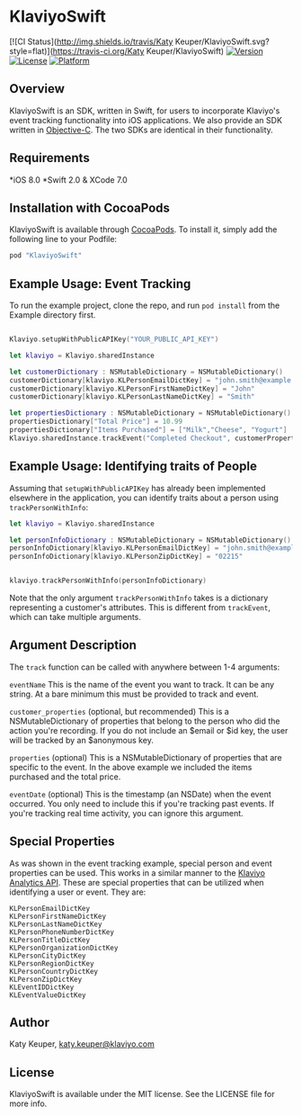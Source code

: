# KlaviyoSwift

[![CI Status](http://img.shields.io/travis/Katy Keuper/KlaviyoSwift.svg?style=flat)](https://travis-ci.org/Katy Keuper/KlaviyoSwift)
[![Version](https://img.shields.io/cocoapods/v/KlaviyoSwift.svg?style=flat)](http://cocoapods.org/pods/KlaviyoSwift)
[![License](https://img.shields.io/cocoapods/l/KlaviyoSwift.svg?style=flat)](http://cocoapods.org/pods/KlaviyoSwift)
[![Platform](https://img.shields.io/cocoapods/p/KlaviyoSwift.svg?style=flat)](http://cocoapods.org/pods/KlaviyoSwift)

## Overview

KlaviyoSwift is an SDK, written in Swift, for users to incorporate Klaviyo's event tracking functionality into iOS applications. We also provide an SDK written in [Objective-C](https://github.com/klaviyo/klaviyo-objc-sdk). The two SDKs are identical in their functionality.

## Requirements
*iOS 8.0
*Swift 2.0 & XCode 7.0

## Installation with CocoaPods

KlaviyoSwift is available through [CocoaPods](http://cocoapods.org). To install
it, simply add the following line to your Podfile:

```ruby
pod "KlaviyoSwift"
```

## Example Usage: Event Tracking

To run the example project, clone the repo, and run `pod install` from the Example directory first. 

```swift

Klaviyo.setupWithPublicAPIKey("YOUR_PUBLIC_API_KEY")

let klaviyo = Klaviyo.sharedInstance

let customerDictionary : NSMutableDictionary = NSMutableDictionary()
customerDictionary[klaviyo.KLPersonEmailDictKey] = "john.smith@example.com"
customerDictionary[klaviyo.KLPersonFirstNameDictKey] = "John"
customerDictionary[klaviyo.KLPersonLastNameDictKey] = "Smith"

let propertiesDictionary : NSMutableDictionary = NSMutableDictionary()
propertiesDictionary["Total Price"] = 10.99
propertiesDictionary["Items Purchased"] = ["Milk","Cheese", "Yogurt"]
Klaviyo.sharedInstance.trackEvent("Completed Checkout", customerProperties: customerDictionary, properties: propertiesDictionary)
```

## Example Usage: Identifying traits of People

Assuming that `setupWithPublicAPIKey` has already been implemented elsewhere in the application, you can identify traits about a person using `trackPersonWithInfo`:

```swift
let klaviyo = Klaviyo.sharedInstance

let personInfoDictionary : NSMutableDictionary = NSMutableDictionary()
personInfoDictionary[klaviyo.KLPersonEmailDictKey] = "john.smith@example.com"
personInfoDictionary[klaviyo.KLPersonZipDictKey] = "02215"


klaviyo.trackPersonWithInfo(personInfoDictionary)
```

Note that the only argument `trackPersonWithInfo` takes is a dictionary representing a customer's attributes. This is different from `trackEvent`, which can take multiple arguments.

## Argument Description

The `track` function can be called with anywhere between 1-4 arguments:

`eventName` This is the name of the event you want to track. It can be any string. At a bare minimum this must be provided to track and event.

`customer_properties` (optional, but recommended) This is a NSMutableDictionary of properties that belong to the person who did the action you're recording. If you do not include an $email or $id key, the user will be tracked by an $anonymous key.

`properties` (optional) This is a NSMutableDictionary of properties that are specific to the event. In the above example we included the items purchased and the total price.

`eventDate` (optional) This is the timestamp (an NSDate) when the event occurred. You only need to include this if you're tracking past events. If you're tracking real time activity, you can ignore this argument.

## Special Properties

As was shown in the event tracking example, special person and event properties can be used. This works in a similar manner to the [Klaviyo Analytics API](https://www.klaviyo.com/docs). These are special properties that can be utilized when identifying a user or event. They are:
    
    KLPersonEmailDictKey 
    KLPersonFirstNameDictKey
    KLPersonLastNameDictKey
    KLPersonPhoneNumberDictKey
    KLPersonTitleDictKey
    KLPersonOrganizationDictKey
    KLPersonCityDictKey
    KLPersonRegionDictKey
    KLPersonCountryDictKey
    KLPersonZipDictKey
    KLEventIDDictKey
    KLEventValueDictKey

## Author

Katy Keuper, katy.keuper@klaviyo.com

## License

KlaviyoSwift is available under the MIT license. See the LICENSE file for more info.
